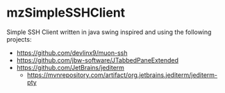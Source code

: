 # mzSimpleSSHClient
Simple SSH Client written in java swing inspired and using the following projects:
- https://github.com/devlinx9/muon-ssh
- https://github.com/jbw-software/JTabbedPaneExtended
- https://github.com/JetBrains/jediterm
  - https://mvnrepository.com/artifact/org.jetbrains.jediterm/jediterm-pty
